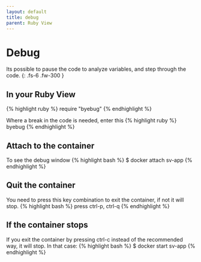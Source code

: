```yaml
---
layout: default
title: debug
parent: Ruby View
---
```


# Debug
Its possible to pause the code to analyze variables, and step through the code.
{: .fs-6 .fw-300 }

## In your Ruby View
{% highlight ruby %}
require "byebug"
{% endhighlight %}

Where a break in the code is needed, enter this
{% highlight ruby %}
byebug
{% endhighlight %}

## Attach to the container
To see the debug window
{% highlight bash %}
$ docker attach sv-app
{% endhighlight %}

## Quit the container
You need to press this key combination to exit the container, if not it will stop.
{% highlight bash %}
press ctrl-p, ctrl-q
{% endhighlight %}

## If the container stops
If you exit the container by pressing ctrl-c instead of the recommended way, it will stop. In that case:
{% highlight bash %}
$ docker start sv-app
{% endhighlight %}

